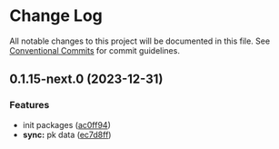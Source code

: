 # Change Log

All notable changes to this project will be documented in this file.
See [Conventional Commits](https://conventionalcommits.org) for commit guidelines.

## 0.1.15-next.0 (2023-12-31)


### Features

* init packages ([ac0ff94](https://github.com/rowthan/pagenote/commit/ac0ff9470c8eb60e61b6b2541ad45e76e67e1749))
* **sync:** pk data ([ec7d8ff](https://github.com/rowthan/pagenote/commit/ec7d8fff45f3dd7a3a2f38111bdbbe27638882ad))
